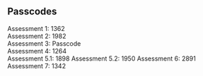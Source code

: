 ## **Passcodes**

Assessment 1: 1362  
Assessment 2: 1982  
Assessment 3: Passcode  
Assessment 4: 1264  
Assessment 5.1: 1898
Assessment 5.2: 1950
Assessment 6: 2891
Assessment 7: 1342